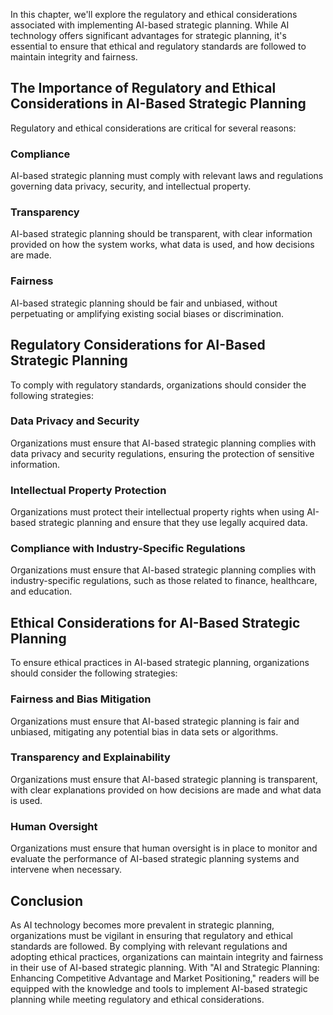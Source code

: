 
In this chapter, we'll explore the regulatory and ethical considerations associated with implementing AI-based strategic planning. While AI technology offers significant advantages for strategic planning, it's essential to ensure that ethical and regulatory standards are followed to maintain integrity and fairness.

The Importance of Regulatory and Ethical Considerations in AI-Based Strategic Planning
--------------------------------------------------------------------------------------

Regulatory and ethical considerations are critical for several reasons:

### Compliance

AI-based strategic planning must comply with relevant laws and regulations governing data privacy, security, and intellectual property.

### Transparency

AI-based strategic planning should be transparent, with clear information provided on how the system works, what data is used, and how decisions are made.

### Fairness

AI-based strategic planning should be fair and unbiased, without perpetuating or amplifying existing social biases or discrimination.

Regulatory Considerations for AI-Based Strategic Planning
---------------------------------------------------------

To comply with regulatory standards, organizations should consider the following strategies:

### Data Privacy and Security

Organizations must ensure that AI-based strategic planning complies with data privacy and security regulations, ensuring the protection of sensitive information.

### Intellectual Property Protection

Organizations must protect their intellectual property rights when using AI-based strategic planning and ensure that they use legally acquired data.

### Compliance with Industry-Specific Regulations

Organizations must ensure that AI-based strategic planning complies with industry-specific regulations, such as those related to finance, healthcare, and education.

Ethical Considerations for AI-Based Strategic Planning
------------------------------------------------------

To ensure ethical practices in AI-based strategic planning, organizations should consider the following strategies:

### Fairness and Bias Mitigation

Organizations must ensure that AI-based strategic planning is fair and unbiased, mitigating any potential bias in data sets or algorithms.

### Transparency and Explainability

Organizations must ensure that AI-based strategic planning is transparent, with clear explanations provided on how decisions are made and what data is used.

### Human Oversight

Organizations must ensure that human oversight is in place to monitor and evaluate the performance of AI-based strategic planning systems and intervene when necessary.

Conclusion
----------

As AI technology becomes more prevalent in strategic planning, organizations must be vigilant in ensuring that regulatory and ethical standards are followed. By complying with relevant regulations and adopting ethical practices, organizations can maintain integrity and fairness in their use of AI-based strategic planning. With "AI and Strategic Planning: Enhancing Competitive Advantage and Market Positioning," readers will be equipped with the knowledge and tools to implement AI-based strategic planning while meeting regulatory and ethical considerations.
